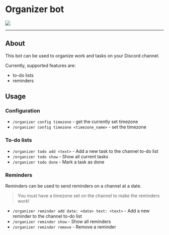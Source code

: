 # Organizer bot

<a href="https://top.gg/bot/897597207086247956">
  <img src="https://top.gg/api/widget/897597207086247956.svg">
</a>

<hr>

## About

This bot can be used to organize work and tasks on your Discord channel.

Currently, supported features are:
- to-do lists
- reminders

## Usage

### Configuration
- `/organizer config timezone` - get the currently set timezone
- `/organizer config timezone <timezone_name>` - set the timezone

### To-do lists

- `/organizer todo add <text>` - Add a new task to the channel to-do list
- `/organizer todo show` - Show all current tasks
- `/organizer todo done` - Mark a task as done

### Reminders

Reminders can be used to send reminders on a channel at a date.

> You must have a timezone set on the channel to make the reminders work!

- `/organizer reminder add date: <date> text: <text>` - Add a new reminder to the channel to-do list
- `/organizer reminder show` - Show all reminders
- `/organizer reminder remove` - Remove a reminder
